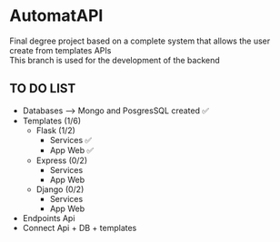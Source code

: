 # AutomatAPI
 Final degree project based on a complete system that allows the user create from templates APIs <br>
 This branch is used for the development of the backend

## TO DO LIST

- Databases --> Mongo and PosgresSQL created ✅
- Templates (1/6)
	- Flask (1/2)
  		- Services ✅ 
  		- App Web ✅
 	- Express (0/2)
		- Services  
  		- App Web
 	- Django (0/2)
		- Services  
  		- App Web
- Endpoints Api
- Connect Api + DB + templates
 
